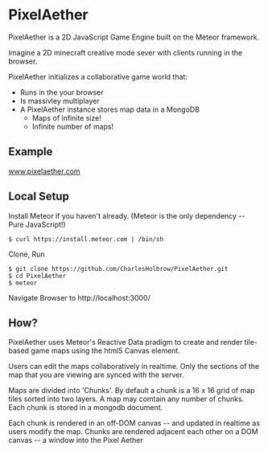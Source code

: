 PixelAether
===========

PixelAether is a 2D JavaScript Game Engine built on the Meteor framework.

Imagine a 2D minecraft creative mode sever with clients running in the browser.

PixelAether initializes a collaborative game world that:
- Runs in the your browser
- Is massivley multiplayer
- A PixelAether instance stores map data in a MongoDB
  - Maps of infinite size!
  - Infinite number of maps!

Example
-------

www.pixelaether.com

Local Setup
-----------
Install Meteor if you haven't already. (Meteor is the only dependency -- Pure JavaScript!)

    $ curl https://install.meteor.com | /bin/sh
    
Clone, Run

    $ git clone https://github.com/CharlesHolbrow/PixelAether.git
    $ cd PixelAether
    $ meteor
    
Navigate Browser to http://localhost:3000/

How?
----

PixelAether uses Meteor's Reactive Data pradigm to create and render tile-based 
game maps using the html5 Canvas element.

Users can edit the maps collaboratively in realtime. Only the sections of the map 
that you are viewing are synced with the server.

Maps are divided into 'Chunks'. By default a chunk is a 16 x 16 grid of map tiles 
sorted into two layers. A map may comtain any number of chunks. Each chunk is 
stored in a mongodb document.

Each chunk is rendered in an off-DOM canvas -- and updated in realtime as users
modify the map. Chunks are rendered adjacent each other on a DOM canvas 
-- a window into the Pixel Aether
